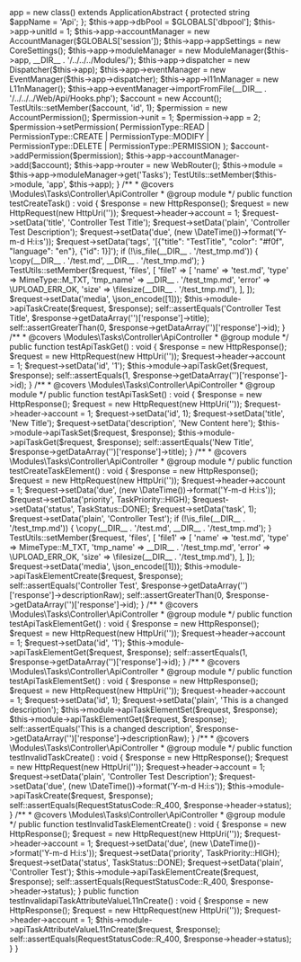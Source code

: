 <?php
/**
 * Jingga
 *
 * PHP Version 8.2
 *
 * @package   tests
 * @copyright Dennis Eichhorn
 * @license   OMS License 2.0
 * @version   1.0.0
 * @link      https://jingga.app
 */
declare(strict_types=1);

namespace Modules\Task\tests\Controller;

use Model\CoreSettings;
use Modules\Admin\Models\AccountPermission;
use Modules\Tasks\Models\TaskPriority;
use Modules\Tasks\Models\TaskStatus;
use phpOMS\Account\Account;
use phpOMS\Account\AccountManager;
use phpOMS\Account\PermissionType;
use phpOMS\Application\ApplicationAbstract;
use phpOMS\Dispatcher\Dispatcher;
use phpOMS\Event\EventManager;
use phpOMS\Localization\L11nManager;
use phpOMS\Message\Http\HttpRequest;
use phpOMS\Message\Http\HttpResponse;
use phpOMS\Message\Http\RequestStatusCode;
use phpOMS\Module\ModuleManager;
use phpOMS\Router\WebRouter;
use phpOMS\System\MimeType;
use phpOMS\Uri\HttpUri;
use phpOMS\Utils\TestUtils;

/**
 * @internal
 */
final class ControllerTest extends \PHPUnit\Framework\TestCase
{
    protected $app    = null;

    protected $module = null;

    /**
     * {@inheritdoc}
     */
    protected function setUp() : void
    {
        $this->app = new class() extends ApplicationAbstract
        {
            protected string $appName = 'Api';
        };

        $this->app->dbPool         = $GLOBALS['dbpool'];
        $this->app->unitId         = 1;
        $this->app->accountManager = new AccountManager($GLOBALS['session']);
        $this->app->appSettings    = new CoreSettings();
        $this->app->moduleManager  = new ModuleManager($this->app, __DIR__ . '/../../../Modules/');
        $this->app->dispatcher     = new Dispatcher($this->app);
        $this->app->eventManager   = new EventManager($this->app->dispatcher);
        $this->app->l11nManager    = new L11nManager();
        $this->app->eventManager->importFromFile(__DIR__ . '/../../../Web/Api/Hooks.php');

        $account = new Account();
        TestUtils::setMember($account, 'id', 1);

        $permission       = new AccountPermission();
        $permission->unit = 1;
        $permission->app  = 2;
        $permission->setPermission(
            PermissionType::READ
            | PermissionType::CREATE
            | PermissionType::MODIFY
            | PermissionType::DELETE
            | PermissionType::PERMISSION
        );

        $account->addPermission($permission);

        $this->app->accountManager->add($account);
        $this->app->router = new WebRouter();

        $this->module = $this->app->moduleManager->get('Tasks');

        TestUtils::setMember($this->module, 'app', $this->app);
    }

    /**
     * @covers \Modules\Tasks\Controller\ApiController
     * @group module
     */
    public function testCreateTask() : void
    {
        $response = new HttpResponse();
        $request  = new HttpRequest(new HttpUri(''));

        $request->header->account = 1;
        $request->setData('title', 'Controller Test Title');
        $request->setData('plain', 'Controller Test Description');
        $request->setData('due', (new \DateTime())->format('Y-m-d H:i:s'));
        $request->setData('tags', '[{"title": "TestTitle", "color": "#f0f", "language": "en"}, {"id": 1}]');

        if (!\is_file(__DIR__ . '/test_tmp.md')) {
            \copy(__DIR__ . '/test.md', __DIR__ . '/test_tmp.md');
        }

        TestUtils::setMember($request, 'files', [
            'file1' => [
                'name'     => 'test.md',
                'type'     => MimeType::M_TXT,
                'tmp_name' => __DIR__ . '/test_tmp.md',
                'error'    => \UPLOAD_ERR_OK,
                'size'     => \filesize(__DIR__ . '/test_tmp.md'),
            ],
        ]);

        $request->setData('media', \json_encode([1]));

        $this->module->apiTaskCreate($request, $response);

        self::assertEquals('Controller Test Title', $response->getDataArray('')['response']->title);
        self::assertGreaterThan(0, $response->getDataArray('')['response']->id);
    }

    /**
     * @covers \Modules\Tasks\Controller\ApiController
     * @group module
     */
    public function testApiTaskGet() : void
    {
        $response = new HttpResponse();
        $request  = new HttpRequest(new HttpUri(''));

        $request->header->account = 1;
        $request->setData('id', '1');

        $this->module->apiTaskGet($request, $response);

        self::assertEquals(1, $response->getDataArray('')['response']->id);
    }

    /**
     * @covers \Modules\Tasks\Controller\ApiController
     * @group module
     */
    public function testApiTaskSet() : void
    {
        $response = new HttpResponse();
        $request  = new HttpRequest(new HttpUri(''));

        $request->header->account = 1;
        $request->setData('id', 1);
        $request->setData('title', 'New Title');
        $request->setData('description', 'New Content here');

        $this->module->apiTaskSet($request, $response);
        $this->module->apiTaskGet($request, $response);

        self::assertEquals('New Title', $response->getDataArray('')['response']->title);
    }

    /**
     * @covers \Modules\Tasks\Controller\ApiController
     * @group module
     */
    public function testCreateTaskElement() : void
    {
        $response = new HttpResponse();
        $request  = new HttpRequest(new HttpUri(''));

        $request->header->account = 1;
        $request->setData('due', (new \DateTime())->format('Y-m-d H:i:s'));
        $request->setData('priority', TaskPriority::HIGH);
        $request->setData('status', TaskStatus::DONE);
        $request->setData('task', 1);
        $request->setData('plain', 'Controller Test');

        if (!\is_file(__DIR__ . '/test_tmp.md')) {
            \copy(__DIR__ . '/test.md', __DIR__ . '/test_tmp.md');
        }

        TestUtils::setMember($request, 'files', [
            'file1' => [
                'name'     => 'test.md',
                'type'     => MimeType::M_TXT,
                'tmp_name' => __DIR__ . '/test_tmp.md',
                'error'    => \UPLOAD_ERR_OK,
                'size'     => \filesize(__DIR__ . '/test_tmp.md'),
            ],
        ]);

        $request->setData('media', \json_encode([1]));

        $this->module->apiTaskElementCreate($request, $response);

        self::assertEquals('Controller Test', $response->getDataArray('')['response']->descriptionRaw);
        self::assertGreaterThan(0, $response->getDataArray('')['response']->id);
    }

    /**
     * @covers \Modules\Tasks\Controller\ApiController
     * @group module
     */
    public function testApiTaskElementGet() : void
    {
        $response = new HttpResponse();
        $request  = new HttpRequest(new HttpUri(''));

        $request->header->account = 1;
        $request->setData('id', '1');

        $this->module->apiTaskElementGet($request, $response);

        self::assertEquals(1, $response->getDataArray('')['response']->id);
    }

    /**
     * @covers \Modules\Tasks\Controller\ApiController
     * @group module
     */
    public function testApiTaskElementSet() : void
    {
        $response = new HttpResponse();
        $request  = new HttpRequest(new HttpUri(''));

        $request->header->account = 1;
        $request->setData('id', 1);
        $request->setData('plain', 'This is a changed description');

        $this->module->apiTaskElementSet($request, $response);
        $this->module->apiTaskElementGet($request, $response);

        self::assertEquals('This is a changed description', $response->getDataArray('')['response']->descriptionRaw);
    }

    /**
     * @covers \Modules\Tasks\Controller\ApiController
     * @group module
     */
    public function testInvalidTaskCreate() : void
    {
        $response = new HttpResponse();
        $request  = new HttpRequest(new HttpUri(''));

        $request->header->account = 1;
        $request->setData('plain', 'Controller Test Description');
        $request->setData('due', (new \DateTime())->format('Y-m-d H:i:s'));

        $this->module->apiTaskCreate($request, $response);
        self::assertEquals(RequestStatusCode::R_400, $response->header->status);
    }

    /**
     * @covers \Modules\Tasks\Controller\ApiController
     * @group module
     */
    public function testInvalidTaskElementCreate() : void
    {
        $response = new HttpResponse();
        $request  = new HttpRequest(new HttpUri(''));

        $request->header->account = 1;
        $request->setData('due', (new \DateTime())->format('Y-m-d H:i:s'));
        $request->setData('priority', TaskPriority::HIGH);
        $request->setData('status', TaskStatus::DONE);
        $request->setData('plain', 'Controller Test');

        $this->module->apiTaskElementCreate($request, $response);
        self::assertEquals(RequestStatusCode::R_400, $response->header->status);
    }

    public function testInvalidapiTaskAttributeValueL11nCreate() : void
    {
        $response = new HttpResponse();
        $request  = new HttpRequest(new HttpUri(''));

        $request->header->account = 1;
        $this->module->apiTaskAttributeValueL11nCreate($request, $response);
        self::assertEquals(RequestStatusCode::R_400, $response->header->status);
    }
}
